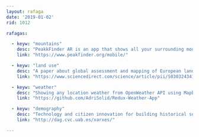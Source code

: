 ```yaml
---
layout: rafaga
date: '2019-01-02'
rid: 1012

rafagas:

  - keyw: "mountains"
    desc: "PeakkFinder AR is an app that shows all your surrounding mountains as a 360 panoramic view, offline and worldwide available"
    link: "https://www.peakfinder.org/mobile/"

  - keyw: "land use"
    desc: "A paper about global assessment and mapping of European landscapes between 1992 and 2015 using land-use maps produced by ESA"
    link: "https://www.sciencedirect.com/science/article/pii/S0303243418305841"

  - keyw: "weather"
    desc: "Showing any location weather from OpenWeather API using Mapbox cartography and React"
    link: "https://github.com/AdriSolid/Redux-Weather-App"

  - keyw: "demography"
    desc: "Technology and citizen innovation for building historical social networks to understand the demographic past"
    link: "http://dag.cvc.uab.es/xarxes/"

---
```

